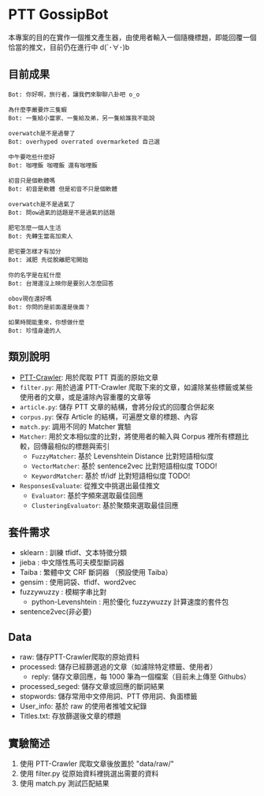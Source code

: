 # PTT GossipBot

本專案的目的在實作一個推文產生器，由使用者輸入一個隨機標題，即能回覆一個恰當的推文，目前仍在進行中 d(`･∀･)b

## 目前成果
```
Bot: 你好啊，旅行者，讓我們來聊聊八卦吧 o_o

為什麼李嚴要炸三隻蝦
Bot: 一隻給小當家、一隻給及弟，另一隻給誰我不能說

overwatch是不是過譽了
Bot: overhyped overrated overmarketed 自己選

中午要吃些什麼好
Bot: 咖哩飯 咖喱飯 還有咖哩飯

初音只是個軟體嗎
Bot: 初音是軟體 但是初音不只是個軟體

overwatch是不是過氣了
Bot: 問ow過氣的話題是不是過氣的話題

肥宅怎麼一個人生活
Bot: 先轉生當高加索人

肥宅要怎樣才有加分
Bot: 減肥 先從脫離肥宅開始

你的名字是在紅什麼
Bot: 台灣還沒上映你是要別人怎麼回答

obov現在還好嗎
Bot: 你問的是前面還是後面？

如果時間能重來，你想做什麼
Bot: 珍惜身邊的人
```
## 類別說明

* [PTT-Crawler](https://github.com/zake7749/PTT-Crawler): 用於爬取 PTT 頁面的原始文章
* `filter.py`: 用於過濾 PTT-Crawler 爬取下來的文章，如濾除某些標籤或某些使用者的文章，或是濾除內容重覆的文章等
* `article.py`: 儲存 PTT 文章的結構，會將分段式的回覆合併起來
* `corpus.py`: 保存 Article 的結構，可遍歷文章的標題、內容
* `match.py`: 調用不同的 Matcher 實驗
* `Matcher`: 用於文本相似度的比對，將使用者的輸入與 Corpus 裡所有標題比較，回傳最相似的標題與索引
  * `FuzzyMatcher`: 基於 Levenshtein Distance 比對短語相似度
  * `VectorMatcher`: 基於 sentence2vec 比對短語相似度 TODO!
  * `KeywordMatcher`: 基於 tf/idf 比對短語相似度 TODO!
* `ResponsesEvaluate`: 從推文中挑選出最佳推文
  * `Evaluator`: 基於字頻來選取最佳回應
  * `ClusteringEvaluator`: 基於聚類來選取最佳回應

## 套件需求

* sklearn : 訓練 tfidf、文本特徵分類
* jieba : 中文隱性馬可夫模型斷詞器
* Taiba : 繁體中文 CRF 斷詞器 （預設使用 Taiba）
* gensim : 使用詞袋、tfidf、word2vec
* fuzzywuzzy : 模糊字串比對
  * python-Levenshtein : 用於優化 fuzzywuzzy 計算速度的套件包
* sentence2vec(非必要)

## Data
* raw: 儲存PTT-Crawler爬取的原始資料
* processed: 儲存已經篩選過的文章（如濾除特定標籤、使用者）
  * reply: 儲存文章回應，每 1000 筆為一個檔案（目前未上傳至 Githubs）
* processed_seged: 儲存文章或回應的斷詞結果
* stopwords: 儲存常用中文停用詞、PTT 停用詞、負面標籤
* User_info: 基於 raw 的使用者推噓文紀錄
* Titles.txt: 存放篩選後文章的標題

## 實驗簡述

1. 使用 PTT-Crawler 爬取文章後放置於 "data/raw/"
2. 使用 filter.py 從原始資料裡挑選出需要的資料
3. 使用 match.py 測試匹配結果
